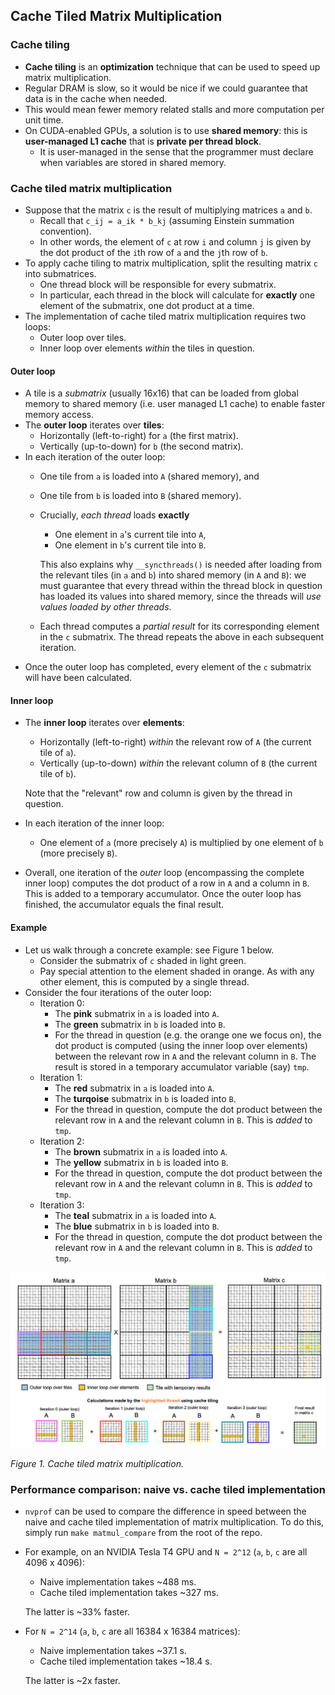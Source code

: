 ## Cache Tiled Matrix Multiplication

### Cache tiling
- **Cache tiling** is an **optimization** technique that can be used to speed up matrix multiplication. 
- Regular DRAM is slow, so it would be nice if we could guarantee that data is in the cache when needed. 
- This would mean fewer memory related stalls and more computation per unit time. 
- On CUDA-enabled GPUs, a solution is to use **shared memory**: this is **user-managed L1 cache** that is **private per thread block**. 
    - It is user-managed in the sense that the programmer must declare when variables are stored in shared memory. 

### Cache tiled matrix multiplication
- Suppose that the matrix `c` is the result of multiplying matrices `a` and `b`. 
    - Recall that `c_ij = a_ik * b_kj` (assuming Einstein summation convention).
    - In other words, the element of `c` at row `i` and column `j` is given by the dot product of the `i`th row of `a` and the `j`th row of `b`. 
- To apply cache tiling to matrix multiplication, split the resulting matrix `c` into submatrices. 
    - One thread block will be responsible for every submatrix.
    - In particular, each thread in the block will calculate for **exactly** one element of the submatrix, one dot product at a time. 
- The implementation of cache tiled matrix multiplication requires two loops:
    - Outer loop over tiles.
    - Inner loop over elements *within* the tiles in question. 

#### Outer loop
- A tile is a *submatrix* (usually 16x16) that can be loaded from global memory to shared memory (i.e. user managed L1 cache) to enable faster memory access. 
- The **outer loop** iterates over **tiles**:
    - Horizontally (left-to-right) for `a` (the first matrix).
    - Vertically (up-to-down) for `b` (the second matrix). 
- In each iteration of the outer loop:
    - One tile from `a` is loaded into `A` (shared memory), and
    - One tile from `b` is loaded into `B` (shared memory). 
    - Crucially, *each thread* loads **exactly**
        - One element in `a`'s current tile into `A`,
        - One element in `b`'s current tile into `B`. 

        This also explains why `__syncthreads()` is needed after loading from the relevant tiles (in `a` and `b`) into shared memory (in `A` and `B`): we must guarantee that every thread within the thread block in question has loaded its values into shared memory, since the threads will *use values loaded by other threads*. 
    - Each thread computes a *partial result* for its corresponding element in the `c` submatrix. The thread repeats the above in each subsequent iteration. 
- Once the outer loop has completed, every element of the `c` submatrix will have been calculated. 

#### Inner loop
- The **inner loop** iterates over **elements**:
    - Horizontally (left-to-right) *within* the relevant row of `A` (the current tile of `a`). 
    - Vertically (up-to-down) *within* the relevant column of `B` (the current tile of `b`).

    Note that the "relevant" row and column is given by the thread in question. 

- In each iteration of the inner loop:
    - One element of `a` (more precisely `A`) is multiplied by one element of `b` (more precisely `B`). 
- Overall, one iteration of the *outer* loop (encompassing the complete inner loop) computes the dot product of a row in `A` and a column in `B`. This is added to a temporary accumulator. Once the outer loop has finished, the accumulator equals the final result. 

#### Example
- Let us walk through a concrete example: see Figure 1 below. 
    - Consider the submatrix of `c` shaded in light green.
    - Pay special attention to the element shaded in orange. As with any other element, this is computed by a single thread. 
- Consider the four iterations of the outer loop:
    - Iteration 0: 
        - The **pink** submatrix in `a` is loaded into `A`. 
        - The **green** submatrix in `b` is loaded into `B`. 
        - For the thread in question (e.g. the orange one we focus on), the dot product is computed (using the inner loop over elements) between the relevant row in `A` and the relevant column in `B`. The result is stored in a temporary accumulator variable (say) `tmp`.
    - Iteration 1: 
        - The **red** submatrix in `a` is loaded into `A`. 
        - The **turqoise** submatrix in `b` is loaded into `B`. 
        - For the thread in question, compute the dot product between the relevant row in `A` and the relevant column in `B`. This is *added* to `tmp`.
    - Iteration 2: 
        - The **brown** submatrix in `a` is loaded into `A`. 
        - The **yellow** submatrix in `b` is loaded into `B`. 
        - For the thread in question, compute the dot product between the relevant row in `A` and the relevant column in `B`. This is *added* to `tmp`.
    - Iteration 3: 
        - The **teal** submatrix in `a` is loaded into `A`. 
        - The **blue** submatrix in `b` is loaded into `B`. 
        - For the thread in question, compute the dot product between the relevant row in `A` and the relevant column in `B`. This is *added* to `tmp`.

<p align="center">
        <img src="../img/Cache_Tiled_Matrix_Multiplication.png" width="1000"/>
</p>

*Figure 1. Cache tiled matrix multiplication.*

### Performance comparison: naive vs. cache tiled implementation
- `nvprof` can be used to compare the difference in speed between the naive and cache tiled implementation of matrix multiplication. To do this, simply run `make matmul_compare` from the root of the repo. 
- For example, on an NVIDIA Tesla T4 GPU and `N = 2^12` (`a`, `b`, `c` are all 4096 x 4096):
    - Naive implementation takes ~488 ms.
    - Cache tiled implementation takes ~327 ms.

    The latter is ~33% faster. 

- For `N = 2^14` (`a`, `b`, `c` are all 16384 x 16384 matrices):
    - Naive implementation takes ~37.1 s.
    - Cache tiled implementation takes ~18.4 s.

    The latter is ~2x faster. 